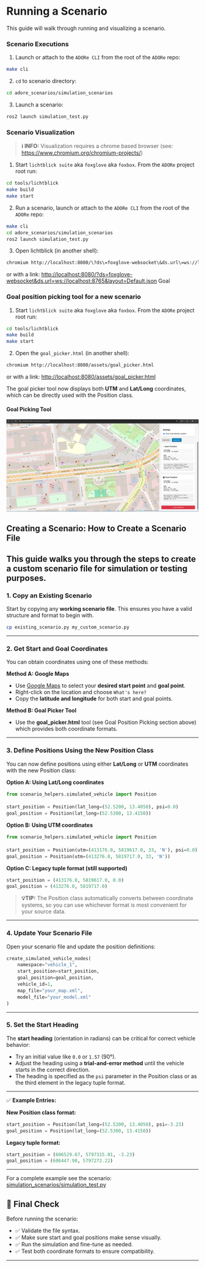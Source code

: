 # Running a Scenario
This guide will walk through running and visualizing a scenario.
### Scenario Executions
1. Launch or attach to the `ADORe CLI` from the root of the `ADORe` repo:
```bash
make cli
```
2. `cd` to scenario directory:
```bash
cd adore_scenarios/simulation_scenarios
```
3. Launch a scenario:
```bash
ros2 launch simulation_test.py
```
### Scenario Visualization
> **ℹ️ INFO:**
> Visualization requires a chrome based browser (see: https://www.chromium.org/chromium-projects/) 
1. Start `lichtblick suite` aka `foxglove` aka `foxbox`. From the `ADORe` project root run:
```bash
cd tools/lichtblick
make build
make start
```
2. Run a scenario, launch or attach to the `ADORe CLI` from the root of the `ADORe` repo:
```bash
make cli
cd adore_scenarios/simulation_scenarios
ros2 launch simulation_test.py
```
3. Open lichtblick (in another shell):
```bash
chromium http://localhost:8080/\?ds\=foxglove-websocket\&ds.url\=ws://localhost:8765\&layout\=Default.json
```
or with a link:
[http://localhost:8080/?ds=foxglove-websocket&ds.url=ws://localhost:8765&layout=Default.json](http://localhost:8080/?ds=foxglove-websocket&ds.url=ws://localhost:8765&layout=Default.json)
Goal



### Goal position picking tool for a new scenario
1. Start `lichtblick suite` aka `foxglove` aka `foxbox`. From the `ADORe` project root run:
```bash
cd tools/lichtblick
make build
make start
```
2. Open the `goal_picker.html` (in another shell):
```bash
chromium http://localhost:8080/assets/goal_picker.html
```
or with a link:
[http://localhost:8080/assets/goal_picker.html](http://localhost:8080/assets/goal_picker.html)

The goal picker tool now displays both **UTM** and **Lat/Long** coordinates, which can be directly used with the Position class.

#### Goal Picking Tool

![goal_picker](assets/goal_picker.png)


## Creating a Scenario: How to Create a Scenario File
This guide walks you through the steps to create a custom scenario file for simulation or testing purposes.
---
### 1. Copy an Existing Scenario
Start by copying any **working scenario file**. This ensures you have a valid structure and format to begin with.
```bash
cp existing_scenario.py my_custom_scenario.py
```
---
### 2. Get Start and Goal Coordinates
You can obtain coordinates using one of these methods:

**Method A: Google Maps**
- Use [Google Maps](https://maps.google.com) to select your **desired start point** and **goal point**.
- Right-click on the location and choose `What's here?`
- Copy the **latitude and longitude** for both start and goal points.

**Method B: Goal Picker Tool**
- Use the **goal_picker.html** tool (see Goal Position Picking section above) which provides both coordinate formats.
---
### 3. Define Positions Using the New Position Class
You can now define positions using either **Lat/Long** or **UTM** coordinates with the new Position class:

**Option A: Using Lat/Long coordinates**
```python
from scenario_helpers.simulated_vehicle import Position

start_position = Position(lat_long=(52.5200, 13.4050), psi=0.0)
goal_position = Position(lat_long=(52.5300, 13.4150))
```

**Option B: Using UTM coordinates**
```python
from scenario_helpers.simulated_vehicle import Position

start_position = Position(utm=(413176.0, 5819617.0, 33, 'N'), psi=0.0)
goal_position = Position(utm=(413276.0, 5819717.0, 33, 'N'))
```

**Option C: Legacy tuple format (still supported)**
```python
start_position = (413176.0, 5819617.0, 0.0)
goal_position = (413276.0, 5819717.0)
```

> **💡TIP:** The Position class automatically converts between coordinate systems, so you can use whichever format is most convenient for your source data.
---
### 4. Update Your Scenario File
Open your scenario file and update the position definitions:

```python
create_simulated_vehicle_nodes(
    namespace="vehicle_1",
    start_position=start_position,
    goal_position=goal_position,
    vehicle_id=1,
    map_file="your_map.xml",
    model_file="your_model.xml"
)
```
---
### 5. Set the Start Heading
The **start heading** (orientation in radians) can be critical for correct vehicle behavior:
- Try an initial value like `0.0` or `1.57` (90°).
- Adjust the heading using a **trial-and-error method** until the vehicle starts in the correct direction.
- The heading is specified as the `psi` parameter in the Position class or as the third element in the legacy tuple format.
---
✅ **Example Entries:**

**New Position class format:**
```python
start_position = Position(lat_long=(52.5200, 13.4050), psi=-3.23)
goal_position = Position(lat_long=(52.5300, 13.4150))
```

**Legacy tuple format:**
```python
start_position = (606529.67, 5797315.01, -3.23)
goal_position = (606447.98, 5797272.22)
```
---

For a complete example see the scenario: 
[simulation_scenarios/simulation_test.py](https://github.com/DLR-TS/adore_simulation_scenarios/blob/daa8f94402e19f3b22d5f12fc36126b783f75b50/simulation_test.py)


## 🔁 Final Check
Before running the scenario:
- ✅ Validate the file syntax.
- ✅ Make sure start and goal positions make sense visually.
- ✅ Run the simulation and fine-tune as needed.
- ✅ Test both coordinate formats to ensure compatibility.
---
